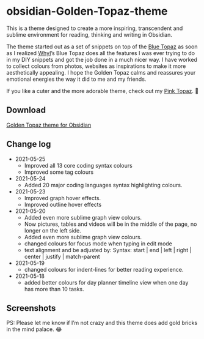 # obsidian-Golden-Topaz-theme

This is a theme designed to create a more inspiring, transcendent and sublime environment for reading, thinking and writing in Obsidian.

The theme started out as a set of snippets on top of the [Blue Topaz](https://forum.obsidian.md/t/theme-blue-topaz-v2-4-updated-20210403-for-v0-11-12/6425) as soon as I realized [WhyI](https://forum.obsidian.md/u/whyI)’s Blue Topaz does all the features I was ever trying to do in my DIY snippets and got the job done in a much nicer way. I have worked to collect colours from photos, websites as inspirations to make it more aesthetically appealing. I hope the Golden Topaz calms and reassures your emotional energies the way it did to me and my friends.

If you like a cuter and the more adorable theme, check out my [Pink Topaz](https://forum.obsidian.md/t/pink-topaz-theme-for-flowers-and-sweetness/18451). :smiling_face_with_three_hearts:

## Download
[ Golden Topaz theme for Obsidian ](https://github.com/shaggyfeng/obsidian-Golden-Topaz-theme/files/6518916/Golden.Topaz.zip)

## Change log
- 2021-05-25
	- Improved all 13 core coding syntax colours
	- Improved some tag colours
- 2021-05-24
	- Added 20 major coding languages syntax highlighting colours.
- 2021-05-23
	- Improved graph hover effects.
	- Improved outline hover effects
- 2021-05-20
	- Added even more sublime graph view colours.
	- Now pictures, tables and videos will be in the middle of the page, no longer on the left side.      
	- Added even more sublime graph view colours.
	- changed colours for focus mode when typing in edit mode
	- text alignment and be adjusted by: Syntax: start | end | left | right | center | justify | match-parent
- 2021-05-19
	- changed colours for indent-lines for better reading experience.   
- 2021-05-18 
	- added better colours for day planner timeline view when one day 
           has more than 10 tasks.
		
## Screenshots

PS:  Please let me know if I’m not crazy and this theme does add gold bricks in the mind palace. :joy:
